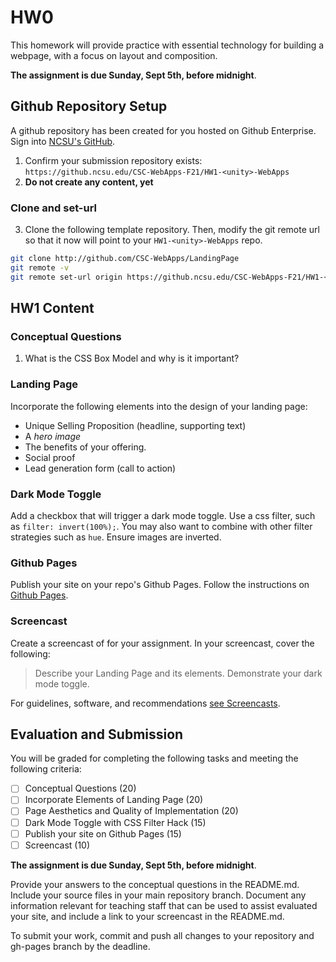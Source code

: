 # HW0

This homework will provide practice with essential technology for building a webpage, with a focus on layout and composition.

**The assignment is due Sunday, Sept 5th, before midnight**.

## Github Repository Setup

A github repository has been created for you hosted on Github Enterprise. Sign into [NCSU's GitHub](https://github.ncsu.edu/).

1. Confirm your submission repository exists: `https://github.ncsu.edu/CSC-WebApps-F21/HW1-<unity>-WebApps`
2. **Do not create any content, yet**
 
### Clone and set-url

3. Clone the following template repository. Then, modify the git remote url so that it now will point to your `HW1-<unity>-WebApps` repo.

```bash
git clone http://github.com/CSC-WebApps/LandingPage
git remote -v
git remote set-url origin https://github.ncsu.edu/CSC-WebApps-F21/HW1-<unity>-WebApps
```

## HW1 Content

### Conceptual Questions

1. What is the CSS Box Model and why is it important?

### Landing Page

Incorporate the following elements into the design of your landing page:

* Unique Selling Proposition (headline, supporting text)
* A _hero image_
* The benefits of your offering.
* Social proof
* Lead generation form (call to action)

### Dark Mode Toggle

Add a checkbox that will trigger a dark mode toggle. Use a css filter, such as `filter: invert(100%);`. You may also want to combine with other filter strategies such as `hue`. Ensure images are inverted.

### Github Pages

Publish your site on your repo's Github Pages. Follow the instructions on [Github Pages](../Pages/GithubPages.md).

### Screencast

Create a screencast of for your assignment. In your screencast, cover the following:

> Describe your Landing Page and its elements. Demonstrate your dark mode toggle.

For guidelines, software, and recommendations [see Screencasts](Screencasts.md).

## Evaluation and Submission

You will be graded for completing the following tasks and meeting the following criteria:

* [ ] Conceptual Questions (20)
* [ ] Incorporate Elements of Landing Page (20)
* [ ] Page Aesthetics and Quality of Implementation (20) 
* [ ] Dark Mode Toggle with CSS Filter Hack (15)
* [ ] Publish your site on Github Pages (15)
* [ ] Screencast (10)

**The assignment is due Sunday, Sept 5th, before midnight**.

Provide your answers to the conceptual questions in the README.md. Include your source files in your main repository branch. Document any information relevant for teaching staff that can be used to assist evaluated your site, and include a link to your screencast in the README.md.

To submit your work, commit and push all changes to your repository and gh-pages branch by the deadline.